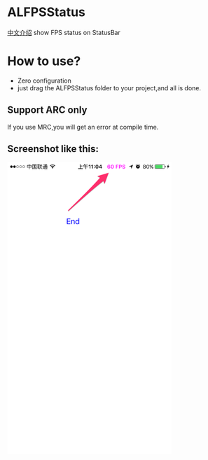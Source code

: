 # ALFPSStatus
[中文介绍](README_Chinese.md)
show FPS status on StatusBar

# How to use?
* Zero configuration
* just drag the ALFPSStatus folder to your project,and all is done.

## Support ARC only
If you use MRC,you will get an error at compile time.

## Screenshot like this:

<img src="resources/screenshot.png" width="375" height="667">
